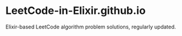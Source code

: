 # LeetCode-in-Elixir.github.io
Elixir-based LeetCode algorithm problem solutions, regularly updated.
